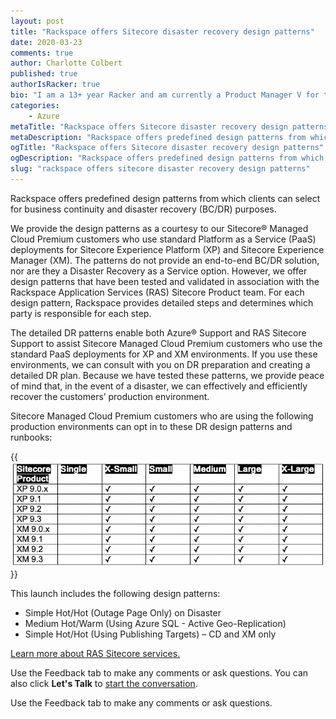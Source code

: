 ```yaml
---
layout: post
title: "Rackspace offers Sitecore disaster recovery design patterns"
date: 2020-03-23
comments: true
author: Charlotte Colbert
published: true
authorIsRacker: true
bio: "I am a 13+ year Racker and am currently a Product Manager V for the Rackspace Application Service Digital experience portfolio."
categories:
    - Azure
metaTitle: "Rackspace offers Sitecore disaster recovery design patterns"
metaDescription: "Rackspace offers predefined design patterns from which clients can select for business continuity and disaster recovery (BC/DR) purposes."
ogTitle: "Rackspace offers Sitecore disaster recovery design patterns"
ogDescription: "Rackspace offers predefined design patterns from which clients can select for business continuity and disaster recovery (BC/DR) purposes."
slug: "rackspace offers sitecore disaster recovery design patterns" 
---
```


Rackspace offers predefined design patterns from which clients can select for
business continuity and disaster recovery (BC/DR) purposes.

<!--more-->

We provide the design patterns as a courtesy to our Sitecore&reg; Managed Cloud
Premium customers who use standard Platform as a Service (PaaS) deployments for
Sitecore Experience Platform (XP) and Sitecore Experience Manager (XM). The
patterns do not provide an end-to-end BC/DR solution, nor are they a Disaster
Recovery as a Service option. However, we offer design patterns that have been
tested and validated in association with the Rackspace Application Services (RAS)
Sitecore Product team. For each design pattern, Rackspace provides detailed steps
and determines which party is responsible for each step.

The detailed DR patterns enable both Azure&reg; Support and RAS Sitecore Support
to assist Sitecore Managed Cloud Premium customers who use the standard PaaS
deployments for XP and XM environments. If you use these environments, we can
consult with you on DR preparation and creating a detailed DR plan. Because we
have tested these patterns, we provide peace of mind that, in the event of a
disaster, we can effectively and efficiently recover the customers’ production
environment.

Sitecore Managed Cloud Premium customers who are using the following production
environments can opt in to these DR design patterns and runbooks:

{{<img src="Picture1.png" title="" alt="">}}

This launch includes the following design patterns:

- Simple Hot/Hot (Outage Page Only) on Disaster
- Medium Hot/Warm (Using Azure SQL - Active Geo-Replication)
- Simple Hot/Hot (Using Publishing Targets) – CD and XM only

<a class="cta blue" id="cta" href="https://www.rackspace.com/ecommerce-digital-experience/sitecore">Learn more about RAS Sitecore services.</a>

Use the Feedback tab to make any comments or ask questions. You can also click
**Let's Talk** to [start the conversation](https://www.rackspace.com/).

Use the Feedback tab to make any comments or ask questions.
